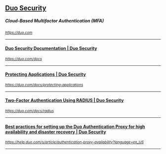 
## [Duo Security](https://duo.com)
##### *Cloud-Based Multifactor Authentication (MFA)*
<sub><i> https://duo.com </i></sub>

***

#### [Duo Security Documentation | Duo Security](https://duo.com/docs)
<sub><i> https://duo.com/docs </i></sub>

***

#### [Protecting Applications | Duo Security](https://duo.com/docs/protecting-applications)
<sub><i> https://duo.com/docs/protecting-applications </i></sub>

***

#### [Two-Factor Authentication Using RADIUS | Duo Security](https://duo.com/docs/radius)
<sub><i> https://duo.com/docs/radius </i></sub>

***

#### [Best practices for setting up the Duo Authentication Proxy for high availability and disaster recovery | Duo Security](https://help.duo.com/s/article/authentication-proxy-availability?language=en_US)
<sub><i> https://help.duo.com/s/article/authentication-proxy-availability?language=en_US </i></sub>

***